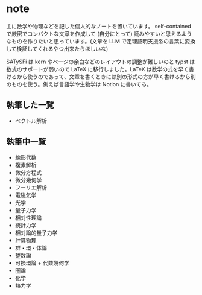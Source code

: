 # note
主に数学や物理などを記した個人的なノートを置いています。
self-contained で厳密でコンパクトな文章を作成して (自分にとって) 読みやすいと思えるようなものを作りたいと思っています。(文章を LLM で定理証明支援系の言葉に変換して検証してくれるやつ出来たらほしいな)

SATySFi は kern やページの余白などのレイアウトの調整が難しいのと typst は数式のサポートが弱いので LaTeX に移行しました。LaTeX は数学の式を早く書けるから使うのであって、文章を書くときには別の形式の方が早く書けるから別のものを使う。例えば言語学や生物学は Notion に書いてる。

## 執筆した一覧
- ベクトル解析

## 執筆中一覧
- 線形代数
- 複素解析
- 微分方程式
- 微分幾何学
- フーリエ解析
- 電磁気学
- 光学
- 量子力学
- 相対性理論
- 統計力学
- 相対論的量子力学
- 計算物理
- 群・環・体論
- 整数論
- 可換環論 + 代数幾何学
- 圏論
- 化学
- 熱力学
